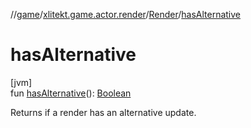 //[game](../../../index.md)/[xlitekt.game.actor.render](../index.md)/[Render](index.md)/[hasAlternative](has-alternative.md)

# hasAlternative

[jvm]\
fun [hasAlternative](has-alternative.md)(): [Boolean](https://kotlinlang.org/api/latest/jvm/stdlib/kotlin/-boolean/index.html)

Returns if a render has an alternative update.
